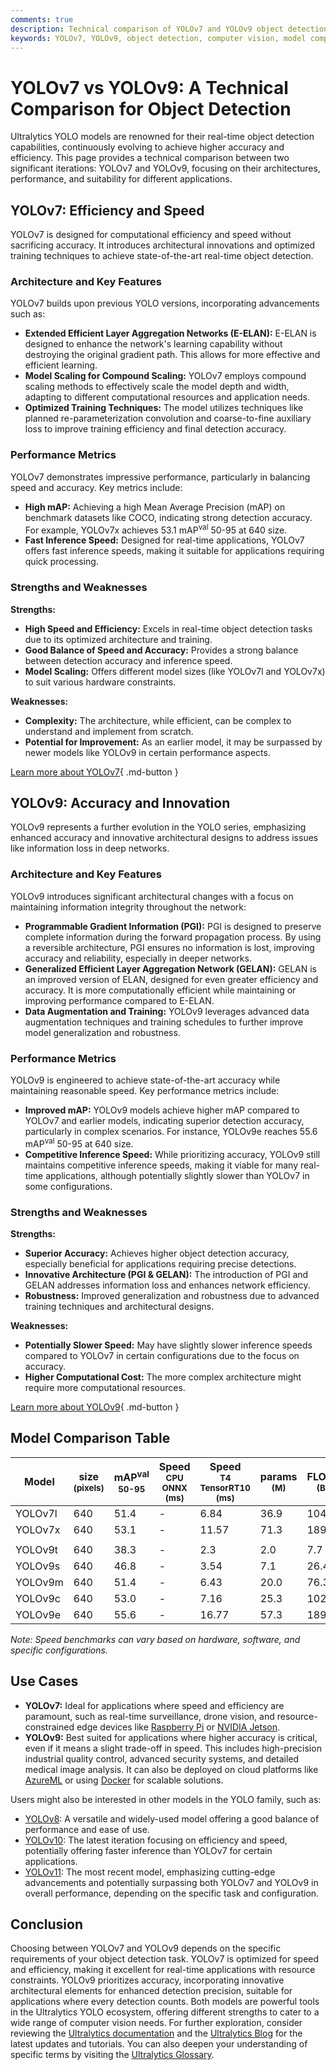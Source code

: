 ```yaml
---
comments: true
description: Technical comparison of YOLOv7 and YOLOv9 object detection models, highlighting architecture, performance, and use cases.
keywords: YOLOv7, YOLOv9, object detection, computer vision, model comparison, Ultralytics, AI
---
```


# YOLOv7 vs YOLOv9: A Technical Comparison for Object Detection

<script async src="https://cdn.jsdelivr.net/npm/chart.js@3.9.1/dist/chart.min.js"></script>
<script defer src="../../javascript/benchmark.js"></script>

<canvas id="modelComparisonChart" width="1024" height="400" active-models='["YOLOv7", "YOLOv9"]'></canvas>

Ultralytics YOLO models are renowned for their real-time object detection capabilities, continuously evolving to achieve higher accuracy and efficiency. This page provides a technical comparison between two significant iterations: YOLOv7 and YOLOv9, focusing on their architectures, performance, and suitability for different applications.

## YOLOv7: Efficiency and Speed

YOLOv7 is designed for computational efficiency and speed without sacrificing accuracy. It introduces architectural innovations and optimized training techniques to achieve state-of-the-art real-time object detection.

### Architecture and Key Features

YOLOv7 builds upon previous YOLO versions, incorporating advancements such as:

- **Extended Efficient Layer Aggregation Networks (E-ELAN):** E-ELAN is designed to enhance the network's learning capability without destroying the original gradient path. This allows for more effective and efficient learning.
- **Model Scaling for Compound Scaling:** YOLOv7 employs compound scaling methods to effectively scale the model depth and width, adapting to different computational resources and application needs.
- **Optimized Training Techniques:** The model utilizes techniques like planned re-parameterization convolution and coarse-to-fine auxiliary loss to improve training efficiency and final detection accuracy.

### Performance Metrics

YOLOv7 demonstrates impressive performance, particularly in balancing speed and accuracy. Key metrics include:

- **High mAP:** Achieving a high Mean Average Precision (mAP) on benchmark datasets like COCO, indicating strong detection accuracy. For example, YOLOv7x achieves 53.1 mAP<sup>val</sup> 50-95 at 640 size.
- **Fast Inference Speed:** Designed for real-time applications, YOLOv7 offers fast inference speeds, making it suitable for applications requiring quick processing.

### Strengths and Weaknesses

**Strengths:**

- **High Speed and Efficiency:** Excels in real-time object detection tasks due to its optimized architecture and training.
- **Good Balance of Speed and Accuracy:** Provides a strong balance between detection accuracy and inference speed.
- **Model Scaling:** Offers different model sizes (like YOLOv7l and YOLOv7x) to suit various hardware constraints.

**Weaknesses:**

- **Complexity:** The architecture, while efficient, can be complex to understand and implement from scratch.
- **Potential for Improvement:** As an earlier model, it may be surpassed by newer models like YOLOv9 in certain performance aspects.

[Learn more about YOLOv7](https://docs.ultralytics.com/models/yolov7/){ .md-button }

## YOLOv9: Accuracy and Innovation

YOLOv9 represents a further evolution in the YOLO series, emphasizing enhanced accuracy and innovative architectural designs to address issues like information loss in deep networks.

### Architecture and Key Features

YOLOv9 introduces significant architectural changes with a focus on maintaining information integrity throughout the network:

- **Programmable Gradient Information (PGI):** PGI is designed to preserve complete information during the forward propagation process. By using a reversible architecture, PGI ensures no information is lost, improving accuracy and reliability, especially in deeper networks.
- **Generalized Efficient Layer Aggregation Network (GELAN):** GELAN is an improved version of ELAN, designed for even greater efficiency and accuracy. It is more computationally efficient while maintaining or improving performance compared to E-ELAN.
- **Data Augmentation and Training:** YOLOv9 leverages advanced data augmentation techniques and training schedules to further improve model generalization and robustness.

### Performance Metrics

YOLOv9 is engineered to achieve state-of-the-art accuracy while maintaining reasonable speed. Key performance metrics include:

- **Improved mAP:** YOLOv9 models achieve higher mAP compared to YOLOv7 and earlier models, indicating superior detection accuracy, particularly in complex scenarios. For instance, YOLOv9e reaches 55.6 mAP<sup>val</sup> 50-95 at 640 size.
- **Competitive Inference Speed:** While prioritizing accuracy, YOLOv9 still maintains competitive inference speeds, making it viable for many real-time applications, although potentially slightly slower than YOLOv7 in some configurations.

### Strengths and Weaknesses

**Strengths:**

- **Superior Accuracy:** Achieves higher object detection accuracy, especially beneficial for applications requiring precise detections.
- **Innovative Architecture (PGI & GELAN):** The introduction of PGI and GELAN addresses information loss and enhances network efficiency.
- **Robustness:** Improved generalization and robustness due to advanced training techniques and architectural designs.

**Weaknesses:**

- **Potentially Slower Speed:** May have slightly slower inference speeds compared to YOLOv7 in certain configurations due to the focus on accuracy.
- **Higher Computational Cost:** The more complex architecture might require more computational resources.

[Learn more about YOLOv9](https://docs.ultralytics.com/models/yolov9/){ .md-button }

## Model Comparison Table

| Model   | size<br><sup>(pixels) | mAP<sup>val<br>50-95 | Speed<br><sup>CPU ONNX<br>(ms) | Speed<br><sup>T4 TensorRT10<br>(ms) | params<br><sup>(M) | FLOPs<br><sup>(B) |
| ------- | --------------------- | -------------------- | ------------------------------ | ----------------------------------- | ------------------ | ----------------- |
| YOLOv7l | 640                   | 51.4                 | -                              | 6.84                                | 36.9               | 104.7             |
| YOLOv7x | 640                   | 53.1                 | -                              | 11.57                               | 71.3               | 189.9             |
|         |                       |                      |                                |                                     |                    |                   |
| YOLOv9t | 640                   | 38.3                 | -                              | 2.3                                 | 2.0                | 7.7               |
| YOLOv9s | 640                   | 46.8                 | -                              | 3.54                                | 7.1                | 26.4              |
| YOLOv9m | 640                   | 51.4                 | -                              | 6.43                                | 20.0               | 76.3              |
| YOLOv9c | 640                   | 53.0                 | -                              | 7.16                                | 25.3               | 102.1             |
| YOLOv9e | 640                   | 55.6                 | -                              | 16.77                               | 57.3               | 189.0             |

_Note: Speed benchmarks can vary based on hardware, software, and specific configurations._

## Use Cases

- **YOLOv7:** Ideal for applications where speed and efficiency are paramount, such as real-time surveillance, drone vision, and resource-constrained edge devices like [Raspberry Pi](https://docs.ultralytics.com/guides/raspberry-pi/) or [NVIDIA Jetson](https://docs.ultralytics.com/guides/nvidia-jetson/).
- **YOLOv9:** Best suited for applications where higher accuracy is critical, even if it means a slight trade-off in speed. This includes high-precision industrial quality control, advanced security systems, and detailed medical image analysis. It can also be deployed on cloud platforms like [AzureML](https://docs.ultralytics.com/guides/azureml-quickstart/) or using [Docker](https://docs.ultralytics.com/guides/docker-quickstart/) for scalable solutions.

Users might also be interested in other models in the YOLO family, such as:

- [YOLOv8](https://docs.ultralytics.com/models/yolov8/): A versatile and widely-used model offering a good balance of performance and ease of use.
- [YOLOv10](https://docs.ultralytics.com/models/yolov10/): The latest iteration focusing on efficiency and speed, potentially offering faster inference than YOLOv7 for certain applications.
- [YOLOv11](https://docs.ultralytics.com/models/yolo11/): The most recent model, emphasizing cutting-edge advancements and potentially surpassing both YOLOv7 and YOLOv9 in overall performance, depending on the specific task and configuration.

## Conclusion

Choosing between YOLOv7 and YOLOv9 depends on the specific requirements of your object detection task. YOLOv7 is optimized for speed and efficiency, making it excellent for real-time applications with resource constraints. YOLOv9 prioritizes accuracy, incorporating innovative architectural elements for enhanced detection precision, suitable for applications where every detection counts. Both models are powerful tools in the Ultralytics YOLO ecosystem, offering different strengths to cater to a wide range of computer vision needs. For further exploration, consider reviewing the [Ultralytics documentation](https://docs.ultralytics.com/guides/) and the [Ultralytics Blog](https://www.ultralytics.com/blog) for the latest updates and tutorials. You can also deepen your understanding of specific terms by visiting the [Ultralytics Glossary](https://www.ultralytics.com/glossary).
